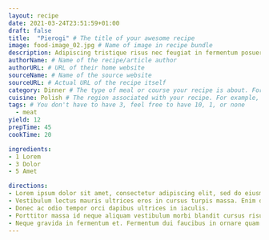 ```yaml
---
layout: recipe
date: 2021-03-24T23:51:59+01:00
draft: false
title:  "Pierogi" # The title of your awesome recipe
image: food-image_02.jpg # Name of image in recipe bundle
description: Adipiscing tristique risus nec feugiat in fermentum posuere urna. # Add some description to your recipe
authorName: # Name of the recipe/article author
authorURL: # URL of their home website
sourceName: # Name of the source website
sourceURL: # Actual URL of the recipe itself
category: Dinner # The type of meal or course your recipe is about. For example: "dinner", "entree", or "dessert".
cuisine: Polish # The region associated with your recipe. For example, "French", Mediterranean", or "American".
tags: # You don't have to have 3, feel free to have 10, 1, or none
  - meat
yield: 12
prepTime: 45
cookTime: 20

ingredients:
- 1 Lorem
- 3 Dolor
- 5 Amet

directions:
- Lorem ipsum dolor sit amet, consectetur adipiscing elit, sed do eiusmod tempor incididunt ut labore et dolore magna aliqua.
- Vestibulum lectus mauris ultrices eros in cursus turpis massa. Enim diam vulputate ut pharetra sit. Aliquam eleifend mi in nulla posuere.
- Donec ac odio tempor orci dapibus ultrices in iaculis.
- Porttitor massa id neque aliquam vestibulum morbi blandit cursus risus.
- Neque gravida in fermentum et. Fermentum dui faucibus in ornare quam viverra orci sagittis. Id leo in vitae turpis massa sed. Orci ac auctor augue mauris.
---
```

